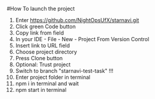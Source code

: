 #How To launch the project
1. Enter https://github.com/NightOpsUfX/starnavi.git
2. Click green Code button 
3. Copy link from field
4. In your IDE - File - New - Project From Version Control
5. Insert link to URL field
6. Choose project directory
7. Press Clone button
8. Optional: Trust project
9. Switch to branch "starnavi-test-task" !!!
10. Enter project folder in terminal
11. npm i in terminal and wait
12. npm start in terminal 
